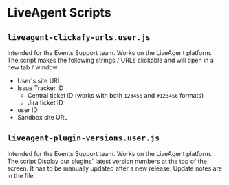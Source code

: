# LiveAgent Scripts

## `liveagent-clickafy-urls.user.js`

Intended for the Events Support team. Works on the LiveAgent platform.
The script makes the following strings / URLs clickable and will open in a new tab / window:
* User's site URL
* Issue Tracker ID
  * Central ticket ID (works with both `123456` and `#123456` formats)
  * Jira ticket ID
* user ID
* Sandbox site URL

## `liveagent-plugin-versions.user.js`

Intended for the Events Support team. Works on the LiveAgent platform.
The script Display our plugins' latest version numbers at the top of the screen.
It has to be manually updated after a new release. Update notes are in the file.
